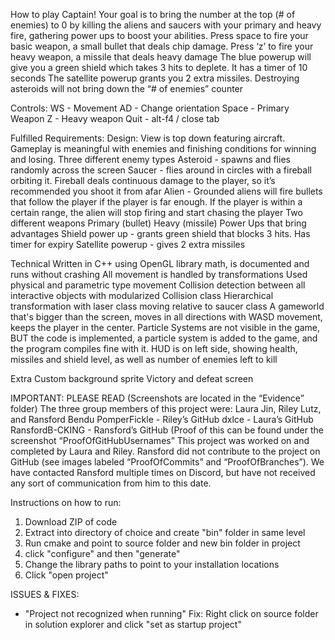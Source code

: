 How to play
Captain! Your goal is to bring the number at the top (# of enemies) to 0 by killing the aliens and saucers with your primary and heavy fire, gathering power ups to boost your abilities.
Press space to fire your basic weapon, a small bullet that deals chip damage.
Press ‘z’ to fire your heavy weapon, a missile that deals heavy damage
The blue powerup will give you a green shield which takes 3 hits to deplete. It has a timer of 10 seconds
The satellite powerup grants you 2 extra missiles.
Destroying asteroids will not bring down the “# of enemies” counter

Controls:
WS - Movement
AD - Change orientation 
Space - Primary Weapon
Z - Heavy weapon
Quit - alt-f4 / close tab

Fulfilled Requirements:
Design:
View is top down featuring aircraft.
Gameplay is meaningful with enemies and finishing conditions for winning and losing.
Three different enemy types
Asteroid - spawns and flies randomly across the screen
Saucer - flies around in circles with a fireball orbiting it. Fireball deals continuous damage to the player, so it’s recommended you shoot it from afar
Alien - Grounded aliens will fire bullets that follow the player if the player is far enough. If the player is within a certain range, the alien will stop firing and start chasing the player
Two different weapons
Primary (bullet)
Heavy (missile)
Power Ups that bring advantages
Shield power up - grants green shield that blocks 3 hits. Has timer for expiry
Satellite powerup - gives 2 extra missiles

Technical
Written in C++ using OpenGL library math, is documented and runs without crashing
All movement is handled by transformations
Used physical and parametric type movement
Collision detection between all interactive objects with modularized Collision class
Hierarchical transformation with laser class moving relative to saucer class
A gameworld that's bigger than the screen, moves in all directions with WASD movement, keeps the player in the center.
Particle Systems are not visible in the game, BUT the code is implemented, a particle system is added to the game, and the program compiles fine with it.
HUD is on left side, showing health, missiles and shield level, as well as number of enemies left to kill

Extra
Custom background sprite
Victory and defeat screen

IMPORTANT: PLEASE READ
(Screenshots are located in the “Evidence” folder)
The three group members of this project were: Laura Jin, Riley Lutz, and Ransford Bendu
PomperFickle - Riley’s GitHub
dxlce - Laura’s GitHub
RansfordB-CKING - Ransford’s GitHub
(Proof of this can be found under the screenshot “ProofOfGitHubUsernames”
This project was worked on and completed by Laura and Riley. Ransford did not contribute to the project on GitHub (see images labeled “ProofOfCommits” and “ProofOfBranches”). 
We have contacted Ransford multiple times on Discord, but have not received any sort of communication from him to this date.


Instructions on how to run:
1. Download ZIP of code
2. Extract into directory of choice and create "bin" folder in same level
3. Run cmake and point to source folder and new bin folder in project
4. click "configure" and then "generate"
5. Change the library paths to point to your installation locations
6. Click "open project"

ISSUES & FIXES:
- "Project not recognized when running"
Fix: Right click on source folder in solution explorer and click "set as startup project"
